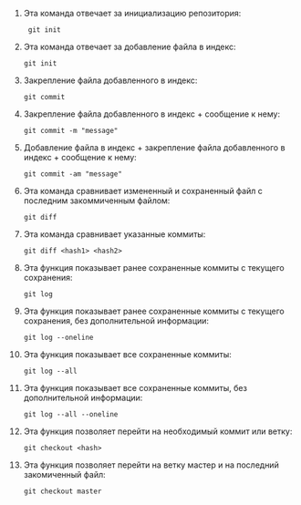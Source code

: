 1. Эта команда отвечает за инициализацию репозитория:
        
        git init

2. Эта команда отвечает за добавление файла в индекс:
 
       git init

3. Закрепление файла добавленного в индекс:

       git commit

4. Закрепление файла добавленного в индекс + сообщение к нему:
      
       git commit -m "message"

5. Добавление файла в индекс + закрепление файла добавленного в индекс + сообщение к нему:

       git commit -am "message"

6. Эта команда сравнивает измененный и сохраненный файл с последним закоммиченным файлом:

       git diff

7. Эта команда сравнивает указанные коммиты:
 
       git diff <hash1> <hash2>


8. Эта функция показывает ранее сохраненные коммиты с текущего сохранения:

       git log

9. Эта функция показывает ранее сохраненные коммиты с текущего сохранения, без дополнительной информации:

       git log --oneline

 10. Эта функция показывает все сохраненные коммиты:

         git log --all      

11. Эта функция показывает все сохраненные коммиты, без дополнительной информации:

        git log --all --oneline

12. Эта функция позволяет перейти на необходимый коммит или ветку:

        git checkout <hash>

13. Эта функция позволяет перейти на ветку мастер и на последний закомиченный файл:

        git checkout master